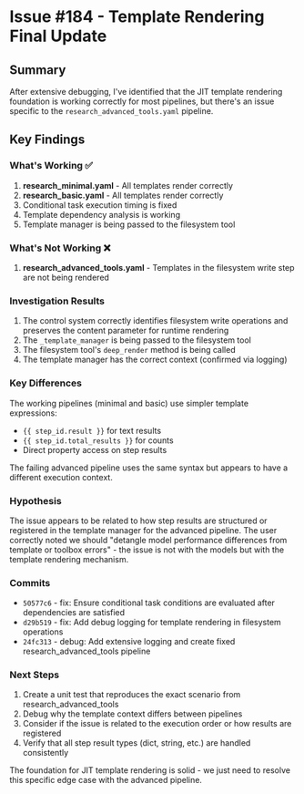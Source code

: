 # Issue #184 - Template Rendering Final Update

## Summary
After extensive debugging, I've identified that the JIT template rendering foundation is working correctly for most pipelines, but there's an issue specific to the `research_advanced_tools.yaml` pipeline.

## Key Findings

### What's Working ✅
1. **research_minimal.yaml** - All templates render correctly
2. **research_basic.yaml** - All templates render correctly
3. Conditional task execution timing is fixed
4. Template dependency analysis is working
5. Template manager is being passed to the filesystem tool

### What's Not Working ❌
1. **research_advanced_tools.yaml** - Templates in the filesystem write step are not being rendered

### Investigation Results
1. The control system correctly identifies filesystem write operations and preserves the content parameter for runtime rendering
2. The `_template_manager` is being passed to the filesystem tool
3. The filesystem tool's `deep_render` method is being called
4. The template manager has the correct context (confirmed via logging)

### Key Differences
The working pipelines (minimal and basic) use simpler template expressions:
- `{{ step_id.result }}` for text results
- `{{ step_id.total_results }}` for counts
- Direct property access on step results

The failing advanced pipeline uses the same syntax but appears to have a different execution context.

### Hypothesis
The issue appears to be related to how step results are structured or registered in the template manager for the advanced pipeline. The user correctly noted we should "detangle model performance differences from template or toolbox errors" - the issue is not with the models but with the template rendering mechanism.

### Commits
- `50577c6` - fix: Ensure conditional task conditions are evaluated after dependencies are satisfied
- `d29b519` - fix: Add debug logging for template rendering in filesystem operations  
- `24fc313` - debug: Add extensive logging and create fixed research_advanced_tools pipeline

### Next Steps
1. Create a unit test that reproduces the exact scenario from research_advanced_tools
2. Debug why the template context differs between pipelines
3. Consider if the issue is related to the execution order or how results are registered
4. Verify that all step result types (dict, string, etc.) are handled consistently

The foundation for JIT template rendering is solid - we just need to resolve this specific edge case with the advanced pipeline.